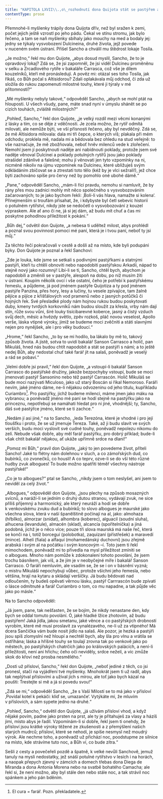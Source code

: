 ```yaml
---
title: "KAPITOLA LXVII\\.,o\_rozhodnutí dona Quijota stát se pastýřem a\_vést život venkovský, dokud neuplyne slíbený rok, a\_o\_jiných příhodách opravdu radostných a\_výborných\\."
contentType: prose
---
```


  

Přemnohé-li myšlenky trápily dona Quijota dřív, než byl sražen k zemi, počet jejich ještě vzrostl po jeho pádu. Čekal ve stínu stromu, jak bylo řečeno, a tam se naň myšlenky sbíhaly jako mouchy na med a bodaly jej: jedny se týkaly vysvobození Dulcineina, druhé života, jejž povede v nuceném svém ústraní. Přišel Sancho a chválil mu štědrost lokaje Tosíla.

„Je možno,“ řekl mu don Quijote, „abys dosud myslil, Sancho, že to je opravdový lokaj? Zdá se, že jsi zapomněl, že jsi viděl Dulcineu proměněnu v selku a Zrcadlového rytíře v bakaláře Carrasca, což vše je dílem kouzelníků, kteří mě pronásledují. A pověz mi: otázal ses toho Tosíla, jak říkáš, co Bůh počal s Altisidorou? Zdali oplakávala můj odchod, či zda už složila do rukou zapomenutí milostné touhy, které ji týraly v mé přítomnosti?“

„Mé myšlenky nebyly takové,“ odpověděl Sancho, „abych se mohl ptát na hlouposti. U všech všudy, pane, máte snad nyní v úmyslu shánět se po cizích touhách, zvláště milostných?“

„Pohleď, Sancho,“ řekl don Quijote, „je velký rozdíl mezi věcmi konanými z lásky a tím, co se děje z vděčnosti. Je zcela možno, že rytíř odmítá milovati, ale nemůže býti, ve vší přísnosti řečeno, aby byl nevděčný. Zdá se, že mě Altisidora milovala: dala mi tři čepce, o kterých víš; plakala při mém odchodu; proklela mě, nadala mi a bědovala bez ohledu na stud veřejně: to vše naznačuje, že mě zbožňovala, neboť hněv milenců vede k zlořečení. Nemohl jsem jí poskytnouti naděje ani nabídnouti poklady, protože jsem své naděje věnoval Dulcinei a poklady potulných rytířů jsou jako poklady strašidel zdánlivé a falešné; mohu jí věnovati jen tyto vzpomínky na ni, nicméně nikoliv na újmu vzpomínek na Dulcineu, které ubližuješ svým odkládáním zbičovat se a ztrestati toto tělo (kéž by je vlci sežrali!), jež chce býti zachováno spíše pro červy než by pomohlo oné ubohé dámě.“

„Pane,“ odpověděl Sancho, „mám-li říci pravdu, nemohu si namluvit, že by rány přes mou zadnici mohly mít něco společného s vysvobozováním začarovaných; to je jako bychom řekli: ‚Bolí-li vás hlava, namažte si kolena‘. Přinejmenším si troufám přisahat, že, i kdybyste byl četl sebevíc historií o potulném rytířství, nikdy jste se nedočetl o vysvobozování z kouzel výpraskem. Ale ať ano či ne, já si jej dám, až budu mít chuť a čas mi poskytne pohodlnou příležitost k pokání.“

„Bůh dej,“ odvětil don Quijote, „a nebesa ti uděltež milost, abys prohlédl a poznal svou povinnost pomoci mé paní, která je i tvou paní, neboť ty jsi můj.“

Za těchto řečí pokračovali v cestě a došli až na místo, kde byli podupáni býky. Don Quijote je poznal a řekl Sanchovi:

„Zde je louka, kde jsme se setkali s podivnými pastýřkami a statnými pastýři, kteří tu chtěli obnoviti nebo napodobiti pastýřskou Arkadii, nápad to stejně nový jako rozumný! Líbí-li se ti, Sancho, chtěl bych, abychom je napodobili a změnili se v pastýře, alespoň na dobu, po niž musím žíti v ústraní. Koupím několik ovcí i vše ostatní, čeho je potřebí k pastýřskému řemeslu, a půjdeme, já pod jménem pastýře Quijotiza a ty pod jménem pastýře Panzina, přes hory, lesy a lučiny, tu vesele zpívajíce, tam žalně pějíce a pijíce z křišťálových vod pramenů nebo z jasných potůčků či hojných řek. Své přesladké plody nám hojnou rukou budou poskytovati duby, kmeny tvrdých korkovníků nám budou sloužit za křesla, vrby nám dají stín, růže svou vůni, širé louky tisícibarevné koberce, jasný a čistý vzduch svůj dech, měsíc a hvězdy světlo, zpěv rozkoš, pláč novou veselost, Apollo verše, láska vtipné výroky, jimiž se budeme moci zvěčniti a státi slavnými nejen pro nynějšek, ale i pro věky budoucí.“

„Hrome,“ řekl Sancho, „to by se mi hodilo, ba lákalo by mě to, takový způsob života. A jistě, sotva to uvidí bakalář Sanson Carrasco a holič, pan Mikuláš, hned nás budou chtít napodobit a stát se pastýři s námi; a to ještě nedej Bůh, aby nedostal chuť také farář jít na salaš, poněvadž je veselý a rád se pobaví.“

„Velmi dobře jsi pravil,“ řekl don Quijote, „a vstoupí-li bakalář Sanson Carrasco do pastýřské družiny, jakože bezpochyby vstoupí, bude se moci jmenovati pastýř Sansonino nebo též pastýř Carrascón. Holič Mikuláš se bude moci nazývati Miculoso, jako už starý Boscán si říkal Nemoroso. Faráři nevím, jaké jméno dáme, ne-li nějakou odvozeninu od jeho titulu, kupříkladu Curiambro[^12]. Pro pastýřky, jichž budeme milenci, máme jmen jako máku na vybranou; a poněvadž jméno mé paní se hodí stejně na pastýřku jako na princeznu, nepotřebuji se namáhati hledat pro ni jiné, vhodnější; ty, Sancho, dáš své pastýřce jméno, které se ti zachce.“

„Nedám jí asi jiné,“ na to Sancho, „leda Terezóna, které je vhodné i pro její tloušťku i proto, že se už jmenuje Tereza. Také, až ji budu slavit ve svých verších, budu moci vyslovit své cudné touhy, poněvadž nepolezu nikomu do zelí. Nebude však dobře, aby měl farář pastýřku, pro dobrý příklad; bude-li však chtít bakalář nějakou, ať ukáže upřímně srdce na dlani!“

„Pomoz mi Bůh,“ pravil don Quijote, „jaký to jen povedeme život, příteli Sancho! Jaké to flétny nám dolehnou v sluch, a co zámořských dud, co bubínků, co zvonečků, co houslí! A co teprv, ozve-li se do vší této různé hudby zvuk albogues! To bude možno spatřiti téměř všechny nástroje pastýřské!“

„Co je to albogues?“ ptal se Sancho, „nikdy jsem o tom neslyšel, ani jsem to neviděl za celý život.“

„Albogues,“ odpověděl don Quijote, „jsou plechy na způsob mosazných svícnů, a naráží-li se jedním o druhý dutou stranou, vydávají zvuk, ne sice příliš příjemný a harmonický, ale který neuráží a hodí se dobře k venkovskému zvuku dud a bubínků; to slovo albogues je maurské jako všechna slova, která v naší španělštině počínají na al, jako: almohaza (hřbílko), almorzar (snídat), alhombra (koberec), alguacil (soudní sluha), alhucena (levandule), almacén (sklad), alcancía (spořitelnička) a jiná podobná, jichž je o něco více; pouze tři slova maurská má naše řeč, která se konči na i, totiž borceguí (polobotka), zaquizaní (přístřešek) a maravedí (mince). Alhelí (fiala) a alfaquí (mohamedánský duchovní) jsou zřejmě arabská i svým al na počátku i svým koncovým –í. Toto jsem ti řekl mimochodem, poněvadž mi to přivedla na mysl příležitost zmíniti se o albogues. Mnoho nám pomůže k zdokonalení tohoto povolání, že jsem trochu básníkem, jak víš, a že jím je v neobyčejné míře i bakalář Sanson Carrasco. O faráři nemluvím, ale vsadím se, že se i on v básnění vyzná; o mistru Mikuláši nepochybuji vůbec, protože všichni jeho řemesla, nebo většina, hrají na kytaru a skládají veršíčky. Já budu bědovati nad odloučením, ty budeš opěvati věrnou lásku, pastýř Carrrascón bude zpívati o lásce odmítnuté a farář Curiambro o tom, co mu napadne, a tak půjde věc jako po másle.“

Na to Sancho odpověděl:

„Já jsem, pane, tak nešťasten, že se bojím, že nikdy nenastane den, kdy bych se oddal tomuto povolání. Ó, jaké hladké lžíce zhotovím, až budu pastýřem! Jaká jídla, jakou smetanu, jaké věnce a co pastýřských drobností vyrobím, které mě musí proslavit za vynalézavého, ne-li už za vtipného! Má dcera Sančička vám bude nosit jídlo na salaš. Ale pozor, je hezká a pastýři jsou spíš zlomyslní než hloupí a nechtěl bych, aby šla pro vlnu a vrátila se ostříhána; láska a hříšné touhy se toulají zrovna tak po venkově jako po městech, po pastýřských chatrčích jako po královských palácích, a není-li příležitosti, není ani hříchu; čeho oči neviděly, srdce neželí, a víc zmůže skok do křoví než prosba nesmělého.“

„Dosti už přísloví, Sancho,“ řekl don Quijote, „neboť jediné z těch, co jsi pronesl, stačí na vyjádření tvé myšlenky. Mnohokrát jsem ti už radil, abys tak neplýtval příslovími a užíval jich s mírou, ale toť jako bych kázal na poušti: Trestejte si mě a já si povedu svou!“

„Zdá se mi,“ odpověděl Sancho, „že s Vaší Milostí se to má jako v přísloví ‚Povídal kotel k pekáči: kliď se, umazanče‘. Vytýkáte mi, že mluvím v příslovích, a sám sypete jedno na druhé.“

„Pohleď, Sancho,“ odvětil don Quijote, „já užívám přísloví vhod, a když nějaké povím, padne jako prsten na prst, ale ty je přitahuješ za vlasy a házíš jimi, místo abys je řadil. Vzpomínám-li si dobře, řekl jsem ti onehdy, že přísloví jsou krátké výroky těžené ze zkušenosti a z přemýšlení našich starých mudrců; přísloví, které se nehodí, je spíše nesmysl než moudrý výrok. Ale nechme toho, a poněvadž už přichází noc, poodstupme ze silnice na místo, kde strávíme tuto noc, a Bůh ví, co bude zítra.“

Sešli z cesty a povečeřeli pozdě a špatně, k velké nevůli Sanchově, jemuž tanuly na mysli nedostatky, jež snáší potulné rytířstvo v lesích i na horách, a naopak přepych zjevný v zámcích a domech třebas dona Diega de Miranda a dona Antonia Morena nebo na svatbě bohatého Camacha; ale řekl si, že není možno, aby byl stále den nebo stále noc, a tak strávil noc spánkem a jeho pán bděním.

[^12]: El cura = farář. Pozn. překladatele.
